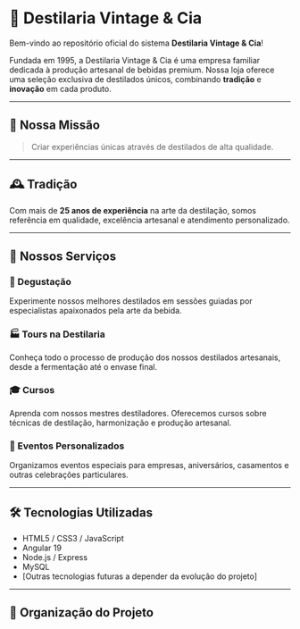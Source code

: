 # 🥃 Destilaria Vintage & Cia




Bem-vindo ao repositório oficial do sistema **Destilaria Vintage & Cia**!

Fundada em 1995, a Destilaria Vintage & Cia é uma empresa familiar dedicada à produção artesanal de bebidas premium. Nossa loja oferece uma seleção exclusiva de destilados únicos, combinando **tradição** e **inovação** em cada produto.

---

## 🎯 Nossa Missão

> Criar experiências únicas através de destilados de alta qualidade.

---

## 🕰️ Tradição

Com mais de **25 anos de experiência** na arte da destilação, somos referência em qualidade, excelência artesanal e atendimento personalizado.

---

## 💼 Nossos Serviços

### 🥃 Degustação  
Experimente nossos melhores destilados em sessões guiadas por especialistas apaixonados pela arte da bebida.

### 🏭 Tours na Destilaria  
Conheça todo o processo de produção dos nossos destilados artesanais, desde a fermentação até o envase final.

### 🎓 Cursos  
Aprenda com nossos mestres destiladores. Oferecemos cursos sobre técnicas de destilação, harmonização e produção artesanal.

### 🎁 Eventos Personalizados  
Organizamos eventos especiais para empresas, aniversários, casamentos e outras celebrações particulares.

---

## 🛠️ Tecnologias Utilizadas

- HTML5 / CSS3 / JavaScript
- Angular 19
- Node.js / Express
- MySQL
- [Outras tecnologias futuras a depender da evolução do projeto]

---

## 📂 Organização do Projeto


